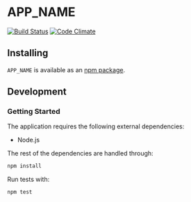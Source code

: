 # APP_NAME
[![Build Status](https://travis-ci.org/vinsonchuong/APP_NAME.svg?branch=master)](https://travis-ci.org/vinsonchuong/APP_NAME)
[![Code Climate](https://codeclimate.com/github/vinsonchuong/APP_NAME.png)](https://codeclimate.com/github/vinsonchuong/APP_NAME)

## Installing
`APP_NAME` is available as an
[npm package](https://www.npmjs.com/package/APP_NAME).

## Development
### Getting Started
The application requires the following external dependencies:
* Node.js

The rest of the dependencies are handled through:
```bash
npm install
```

Run tests with:
```bash
npm test
```
